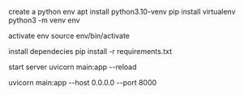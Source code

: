 create a python env
apt install python3.10-venv
pip install virtualenv
python3 -m venv env

activate env
source env/bin/activate

install dependecies
pip install -r requirements.txt

start server
uvicorn main:app --reload

uvicorn main:app --host 0.0.0.0 --port 8000
